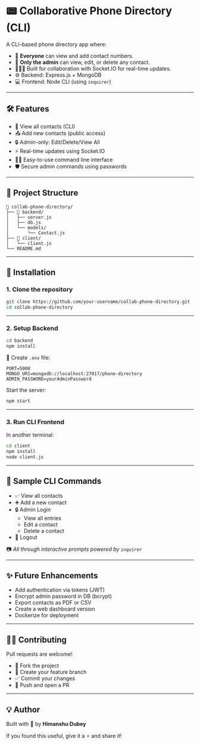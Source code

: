 
# 📟 Collaborative Phone Directory (CLI)

A CLI-based phone directory app where:

- 👀 **Everyone** can view and add contact numbers.
- 🔐 **Only the admin** can view, edit, or delete any contact.
- 🧑‍🤝‍🧑 Built for collaboration with Socket.IO for real-time updates.
- ⚙️ Backend: Express.js + MongoDB
- 💻 Frontend: Node CLI (using `inquirer`)

---

## 🛠 Features

- 🧾 View all contacts (CLI)
- 📤 Add new contacts (public access)
- 🔒 Admin-only: Edit/Delete/View All
- ⚡ Real-time updates using Socket.IO
- 🧑‍💻 Easy-to-use command line interface
- 🛡 Secure admin commands using passwords

---

## 📂 Project Structure

```
📁 collab-phone-directory/
├── 📁 backend/
│   ├── server.js
│   ├── db.js
│   └── models/
│       └── Contact.js
├── 📁 client/
│   └── client.js
└── README.md
```

---

## 💾 Installation

### 1. Clone the repository
```bash
git clone https://github.com/your-username/collab-phone-directory.git
cd collab-phone-directory
```

---

### 2. Setup Backend

```bash
cd backend
npm install
```

🧪 Create `.env` file:
```
PORT=5000
MONGO_URI=mongodb://localhost:27017/phone-directory
ADMIN_PASSWORD=yourAdminPassword
```

Start the server:
```bash
npm start
```

---

### 3. Run CLI Frontend

In another terminal:

```bash
cd client
npm install
node client.js
```

---

## 🧪 Sample CLI Commands

- ✅ View all contacts
- ➕ Add a new contact
- 🔒 Admin Login
  - View all entries
  - Edit a contact
  - Delete a contact
- 🚪 Logout

📷 *All through interactive prompts powered by `inquirer`*

---

## ✨ Future Enhancements

- Add authentication via tokens (JWT)
- Encrypt admin password in DB (bcrypt)
- Export contacts as PDF or CSV
- Create a web dashboard version
- Dockerize for deployment

---

## 👨‍💻 Contributing

Pull requests are welcome!

- 🍴 Fork the project
- 🌱 Create your feature branch
- ✅ Commit your changes
- 🚀 Push and open a PR

---
## 💡 Author

Built with 💙 by **Himanshu Dubey**

If you found this useful, give it a ⭐ and share it!
